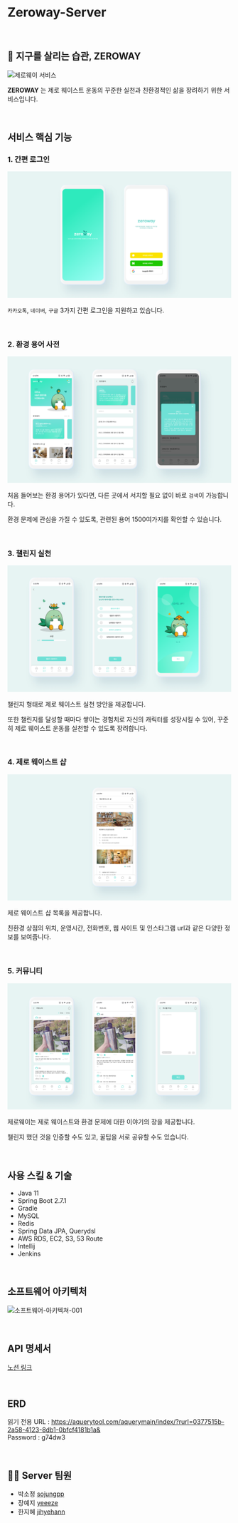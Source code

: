 # Zeroway-Server

<br/>

## 🌳 지구를 살리는 습관, ZEROWAY

![제로웨이 서비스](https://github.com/Zeroway-GreenFriends/Zeroway-Android/blob/main/image/1.png)

**ZEROWAY** 는 제로 웨이스트 운동의 꾸준한 실천과 친환경적인 삶을 장려하기 위한 서비스입니다.

<br/>

## 서비스 핵심 기능

### 1. 간편 로그인

![2.png](https://github.com/Zeroway-GreenFriends/Zeroway-Android/blob/main/image/2.png)

`카카오톡`, `네이버`, `구글` 3가지 간편 로그인을 지원하고 있습니다.

<br/>

### 2. 환경 용어 사전

![3.png](https://github.com/Zeroway-GreenFriends/Zeroway-Android/blob/main/image/3.png)

처음 들어보는 환경 용어가 있다면, 다른 곳에서 서치할 필요 없이 바로 `검색`이 가능합니다.

환경 문제에 관심을 가질 수 있도록, 관련된 용어 1500여가지를 확인할 수 있습니다.

<br/>

### 3. 챌린지 실천

![4.png](https://github.com/Zeroway-GreenFriends/Zeroway-Android/blob/main/image/4.png)

챌린지 형태로 제로 웨이스트 실천 방안을 제공합니다.

또한 챌린지를 달성할 때마다 쌓이는 경험치로 자신의 캐릭터를 성장시킬 수 있어, 꾸준히 제로 웨이스트 운동를 실천할 수 있도록 장려합니다.

<br/>

### 4. 제로 웨이스트 샵

![6.png](https://github.com/Zeroway-GreenFriends/Zeroway-Android/blob/main/image/006.png)

제로 웨이스트 샵 목록을 제공합니다.

친환경 상점의 위치, 운영시간, 전화번호, 웹 사이트 및 인스타그램 url과 같은 다양한 정보를 보여줍니다.

<br/>


### 5. 커뮤니티

![5.png](https://github.com/Zeroway-GreenFriends/Zeroway-Android/blob/main/image/5.png)

제로웨이는 제로 웨이스트와 환경 문제에 대한 이야기의 장을 제공합니다.

챌린지 했던 것을 인증할 수도 있고, 꿀팁을 서로 공유할 수도 있습니다.

<br/>

## 사용 스킬 & 기술
- Java 11
- Spring Boot 2.7.1
- Gradle
- MySQL
- Redis
- Spring Data JPA, Querydsl
- AWS RDS, EC2, S3, 53 Route
- Intellij
- Jenkins

<br/>

## 소프트웨어 아키텍처
![소프트웨어-아키텍쳐-001](https://user-images.githubusercontent.com/75151848/189675913-d8e7ea75-636b-4461-919d-2ef5c354b7ea.png)


<br/>

## API 명세서

[노션 링크](https://florentine-hose-94d.notion.site/API-4902862807c74655aedb6af6430c55a2)

<br/>

## ERD
읽기 전용 URL : https://aquerytool.com/aquerymain/index/?rurl=0377515b-2a58-4123-8db1-0bfcf4181b1a& <br/>
Password : g74dw3 <br/>

<br/>

## 👩‍💻 Server 팀원
- 박소정 [sojungpp](https://github.com/sojungpp) 
- 장예지 [yeeeze](https://github.com/yeeeze)
- 한지혜 [jihyehann](https://github.com/jihyehann)

